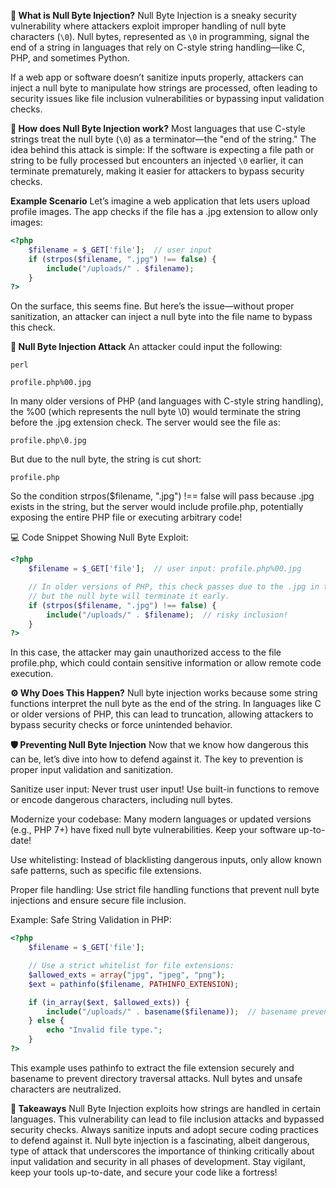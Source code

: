 **🚨 What is Null Byte Injection?**
Null Byte Injection is a sneaky security vulnerability where attackers exploit improper handling of null byte characters (`\0`). Null bytes, represented as `\0` in programming, signal the end of a string in languages that rely on C-style string handling—like C, PHP, and sometimes Python.

If a web app or software doesn’t sanitize inputs properly, attackers can inject a null byte to manipulate how strings are processed, often leading to security issues like file inclusion vulnerabilities or bypassing input validation checks.

**🧠 How does Null Byte Injection work?**
Most languages that use C-style strings treat the null byte (`\0`) as a terminator—the "end of the string." The idea behind this attack is simple: If the software is expecting a file path or string to be fully processed but encounters an injected `\0` earlier, it can terminate prematurely, making it easier for attackers to bypass security checks.

**Example Scenario**
Let’s imagine a web application that lets users upload profile images. The app checks if the file has a .jpg extension to allow only images:

```php
<?php
    $filename = $_GET['file'];  // user input
    if (strpos($filename, ".jpg") !== false) {
        include("/uploads/" . $filename);
    }
?>
```
On the surface, this seems fine. But here’s the issue—without proper sanitization, an attacker can inject a null byte into the file name to bypass this check.

**🚩 Null Byte Injection Attack**
An attacker could input the following:
```
perl

profile.php%00.jpg
```
In many older versions of PHP (and languages with C-style string handling), the %00 (which represents the null byte \0) would terminate the string before the .jpg extension check. The server would see the file as:

```
profile.php\0.jpg
```
But due to the null byte, the string is cut short:

```
profile.php
```
So the condition strpos($filename, ".jpg") !== false will pass because .jpg exists in the string, but the server would include profile.php, potentially exposing the entire PHP file or executing arbitrary code!

💻 Code Snippet Showing Null Byte Exploit:
```php
<?php
    $filename = $_GET['file'];  // user input: profile.php%00.jpg

    // In older versions of PHP, this check passes due to the .jpg in the string,
    // but the null byte will terminate it early.
    if (strpos($filename, ".jpg") !== false) {
        include("/uploads/" . $filename);  // risky inclusion!
    }
?>
```
In this case, the attacker may gain unauthorized access to the file profile.php, which could contain sensitive information or allow remote code execution.

**⚙️ Why Does This Happen?**
Null byte injection works because some string functions interpret the null byte as the end of the string. In languages like C or older versions of PHP, this can lead to truncation, allowing attackers to bypass security checks or force unintended behavior.

**🛡️ Preventing Null Byte Injection**
Now that we know how dangerous this can be, let’s dive into how to defend against it. The key to prevention is proper input validation and sanitization.

Sanitize user input: Never trust user input! Use built-in functions to remove or encode dangerous characters, including null bytes.

Modernize your codebase: Many modern languages or updated versions (e.g., PHP 7+) have fixed null byte vulnerabilities. Keep your software up-to-date!

Use whitelisting: Instead of blacklisting dangerous inputs, only allow known safe patterns, such as specific file extensions.

Proper file handling: Use strict file handling functions that prevent null byte injections and ensure secure file inclusion.

Example: Safe String Validation in PHP:
```php
<?php
    $filename = $_GET['file'];

    // Use a strict whitelist for file extensions:
    $allowed_exts = array("jpg", "jpeg", "png");
    $ext = pathinfo($filename, PATHINFO_EXTENSION);

    if (in_array($ext, $allowed_exts)) {
        include("/uploads/" . basename($filename));  // basename prevents directory traversal
    } else {
        echo "Invalid file type.";
    }
?>
```
This example uses pathinfo to extract the file extension securely and basename to prevent directory traversal attacks. Null bytes and unsafe characters are neutralized.

**🔐 Takeaways**
Null Byte Injection exploits how strings are handled in certain languages.
This vulnerability can lead to file inclusion attacks and bypassed security checks.
Always sanitize inputs and adopt secure coding practices to defend against it.
Null byte injection is a fascinating, albeit dangerous, type of attack that underscores the importance of thinking critically about input validation and security in all phases of development. Stay vigilant, keep your tools up-to-date, and secure your code like a fortress!